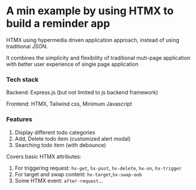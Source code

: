 # A min example by using HTMX to build a reminder app

HTMX using hypermedia driven application approach, instead of using traditional JSON.

It combines the simplicity and flexibility of traditional muti-page application with better user experience of single page application

### Tech stack 

Backend: Express.js (but not limited to js backend framework)

Frontend: HTMX, Tailwind css, Minimum Javascript

### Features

1. Display different todo categories
2. Add, Delete todo item (customized alert modal)
3. Searching todo item (with debounce)

Covers basic HTMX attributes: 

1. For triggering request: `hx-get`, `hx-post`, `hx-delete`, `hx-on`, `hx-trigger`
2. For target and swap content: `hx-target`,`hx-swap-oob`
3. Some HTMX event: `after-request`...
